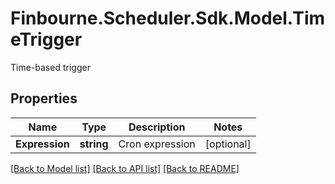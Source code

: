 # Finbourne.Scheduler.Sdk.Model.TimeTrigger
Time-based trigger

## Properties

Name | Type | Description | Notes
------------ | ------------- | ------------- | -------------
**Expression** | **string** | Cron expression | [optional] 

[[Back to Model list]](../README.md#documentation-for-models) [[Back to API list]](../README.md#documentation-for-api-endpoints) [[Back to README]](../README.md)

